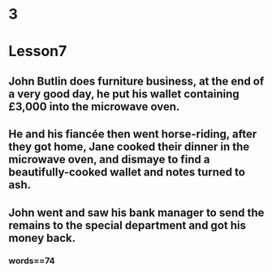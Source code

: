 # 3
# Lesson7
## John Butlin does furniture business, at the end of a very good day, he put his wallet containing £3,000 into the microwave oven.
## He and his fiancée then went horse-riding, after they got home, Jane cooked their dinner in the microwave oven, and dismaye to find a beautifully-cooked wallet and notes turned to ash.
## John went and saw his bank manager to send the remains to the special department and got his money back.
### words==74